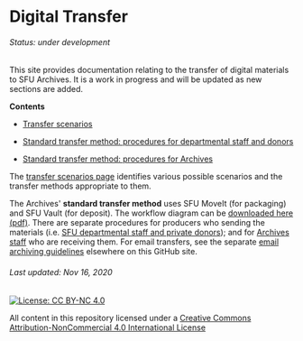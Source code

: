 # Digital Transfer
###### Status: under development
This site provides documentation relating to the transfer of digital materials to SFU Archives. It is a work in progress and will be updated as new sections are added.

**Contents**
- [Transfer scenarios](transfer-scenarios.md)

- [Standard transfer method: procedures for departmental staff and donors](procedures/standard-producers/01-introduction.md)

- [Standard transfer method: procedures for Archives](procedures/standard-archives/01-introduction.md)

The [transfer scenarios page](transfer-scenarios.md) identifies various possible scenarios and the transfer methods appropriate to them.

The Archives' **standard transfer method** uses SFU MoveIt (for packaging) and SFU Vault (for deposit). The workflow diagram can be [downloaded here (pdf)](downloads/DigitalTransferWorkflow.pdf). There are separate procedures for producers who sending the materials (i.e. [SFU departmental staff and private donors](procedures/standard-producers/01-introduction.md)); and for [Archives staff]((procedures/standard-archives/01-introduction.md)) who are receiving them. For email transfers, see the separate [email archiving guidelines](https://github.com/SFU-Archives/email-archiving) elsewhere on this GitHub site.

###### Last updated: Nov 16, 2020

[![License: CC BY-NC 4.0](https://img.shields.io/badge/License-CC%20BY--NC%204.0-lightgrey.svg)](https://creativecommons.org/licenses/by-nc/4.0/)

All content in this repository licensed under a [Creative Commons Attribution-NonCommercial 4.0 International License](https://creativecommons.org/licenses/by-nc/4.0/)
